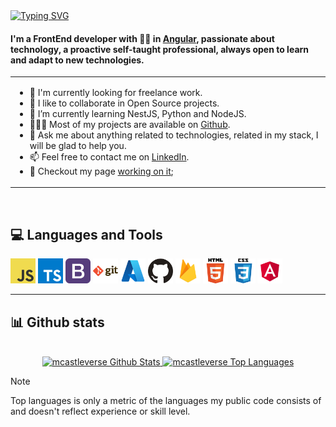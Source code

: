 <a href="https://git.io/typing-svg">
  <img src="https://readme-typing-svg.herokuapp.com?font=Brush+Script+MT&weight=300&size=70&pause=400&center=true&vCenter=true&random=false&width=1000&height=100&lines=Hello+World!+;I'm+Mcastle!+%F0%9F%A4%98%F0%9F%8F%BC" alt="Typing SVG" />
</a>

#### I'm a FrontEnd developer with 🤘🏼 in [Angular](https://angular.io), passionate about technology, a proactive self-taught professional, always open to learn and adapt to new technologies.
<table style="border: none;" align="center">
  <tr style="border: none;">
    <td style="border: none;">
      <ul>
        <li>
          🔭 I'm currently looking for freelance work.
        </li>
        <li>
          🤝 I like to collaborate in Open Source projects.
        </li>
        <li>
          🌱 I’m currently learning NestJS, Python and NodeJS.
        </li>
        <li>
          👨🏻‍💻 Most of my projects are available on 
          <a href="https://github.com/mcastilloa?tab=repositories" rel="noopener noreferrer">Github</a>.
        </li>
        <li>
          💬 Ask me about anything related to technologies, related in my stack, I will be glad to help you.
        </li>
        <li>
          📫 Feel free to contact me on
          <a href="https://www.linkedin.com/in/miguelcastilloa" target="_blank" rel="noopener noreferrer">LinkedIn</a>.
        </li>
        <li>
          📝 Checkout my page
          <a href="#" target="_blank" rel="noopener noreferrer">working on it</a>;
        </li>
    </td>
  </tr>
</table>
<br/>

## 💻 Languages and Tools
<code><img height="40" src="https://raw.githubusercontent.com/github/explore/80688e429a7d4ef2fca1e82350fe8e3517d3494d/topics/javascript/javascript.png"></code>
<code><img height="40" src="https://raw.githubusercontent.com/github/explore/80688e429a7d4ef2fca1e82350fe8e3517d3494d/topics/typescript/typescript.png"></code>
<code><img height="40" src="https://raw.githubusercontent.com/github/explore/80688e429a7d4ef2fca1e82350fe8e3517d3494d/topics/bootstrap/bootstrap.png"></code>
<code><img height="40" src="https://raw.githubusercontent.com/github/explore/80688e429a7d4ef2fca1e82350fe8e3517d3494d/topics/git/git.png"></code>
<code><img height="40" src="https://raw.githubusercontent.com/github/explore/eaef8552d8b082ffafe2bfc8a5023d47da904aac/topics/azure/azure.png"></code>
<code><img height="40" src="https://raw.githubusercontent.com/github/explore/89bdd9644f44d1b12180fd512b95574fe4c54617/topics/github-api/github-api.png"></code>
<code><img height="40" src="https://raw.githubusercontent.com/github/explore/80688e429a7d4ef2fca1e82350fe8e3517d3494d/topics/firebase/firebase.png"></code>
<code><img height="40" src="https://raw.githubusercontent.com/github/explore/80688e429a7d4ef2fca1e82350fe8e3517d3494d/topics/html/html.png"></code>
<code><img height="40" src="https://raw.githubusercontent.com/github/explore/80688e429a7d4ef2fca1e82350fe8e3517d3494d/topics/css/css.png"></code>
<code><img height="40" src="https://raw.githubusercontent.com/github/explore/80688e429a7d4ef2fca1e82350fe8e3517d3494d/topics/angular/angular.png"></code>
<br/>

---

## 📊 Github stats
<!-- Bassed on: https://github.com/anuraghazra/github-readme-stats -->
<p align="center">
  <br/>
  <a href="https://github.com/anuraghazra/github-readme-stats">
  <img alt="mcastleverse Github Stats" src="https://github-readme-stats.vercel.app/api/?username=mcastilloa&show_icons=true&count_private=true&theme=radical&bg_color=30,e96443,904e95&title_color=fff&text_color=fff&icon_color=2d7de4&show_icons=true&border_color=7cebf5&border_radius=10&hide=contribs,issues&rank_icon=github" height="200px"/>
  </a>

  <a href="https://github.com/anuraghazra/github-readme-stats">
  <img alt="mcastleverse Top Languages" src="https://github-readme-stats.vercel.app/api/top-langs/?username=mcastilloa&langs_count=8&layout=compact&theme=react&bg_color=30,e96443,904e95&title_color=fff&text_color=fff&icon_color=2d7de4&show_icons=true&border_color=7cebf5&border_radius=10" height="200px"/>
  </a>
</p>


> [!NOTE]
> Top languages is only a metric of the languages my public code consists of and doesn't reflect experience or skill level.
